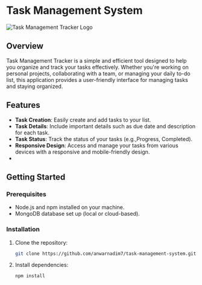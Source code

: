 # Task Management System

![Task Management Tracker Logo](https://example.com/path/to/logo.png)
## Overview

Task Management Tracker is a simple and efficient tool designed to help you organize and track your tasks effectively. Whether you're working on personal projects, collaborating with a team, or managing your daily to-do list, this application provides a user-friendly interface for managing tasks and staying organized.

## Features

- **Task Creation**: Easily create and add tasks to your list.
- **Task Details**: Include important details such as due date and description for each task.
- **Task Status**: Track the status of your tasks (e.g.,Progress, Completed).
- **Responsive Design**: Access and manage your tasks from various devices with a responsive and mobile-friendly design.
- 
## Getting Started

### Prerequisites

- Node.js and npm installed on your machine.
- MongoDB database set up (local or cloud-based).

### Installation

1. Clone the repository:

    ```bash
    git clone https://github.com/anwarnadim7/task-management-system.git
    ```

2. Install dependencies:

    ```bash
    npm install
    ```

